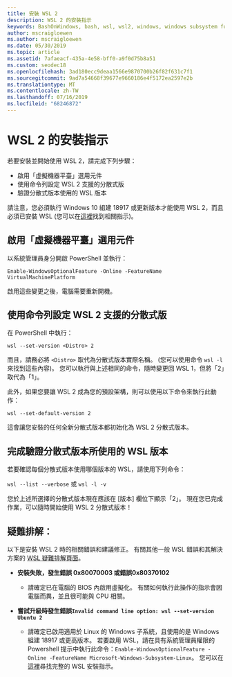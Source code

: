 ```yaml
---
title: 安裝 WSL 2
description: WSL 2 的安裝指示
keywords: BashOnWindows, bash, wsl, wsl2, windows, windows subsystem for linux, windowssubsystem, ubuntu, debian, suse, windows 10, 安裝
author: mscraigloewen
ms.author: mscraigloewen
ms.date: 05/30/2019
ms.topic: article
ms.assetid: 7afaeacf-435a-4e58-bff0-a9f0d75b8a51
ms.custom: seodec18
ms.openlocfilehash: 3ad180ecc9deaa1566e9870700b26f82f631c7f1
ms.sourcegitcommit: 9ad7a54668f39677e9660186e4f5172ea2597e2b
ms.translationtype: MT
ms.contentlocale: zh-TW
ms.lasthandoff: 07/16/2019
ms.locfileid: "68246872"
---
```

# <a name="installation-instructions-for-wsl-2"></a>WSL 2 的安裝指示

若要安裝並開始使用 WSL 2，請完成下列步驟：

- 啟用「虛擬機器平臺」選用元件
- 使用命令列設定 WSL 2 支援的分散式版
- 驗證分散式版本使用的 WSL 版本

請注意，您必須執行 Windows 10 組建 18917 或更新版本才能使用 WSL 2，而且必須已安裝 WSL (您可以在[這裡](./install-win10.md)找到相關指示)。 

## <a name="enable-the-virtual-machine-platform-optional-component"></a>啟用「虛擬機器平臺」選用元件

以系統管理員身分開啟 PowerShell 並執行：

`Enable-WindowsOptionalFeature -Online -FeatureName VirtualMachinePlatform`

啟用這些變更之後，電腦需要重新開機。

## <a name="set-a-distro-to-be-backed-by-wsl-2-using-the-command-line"></a>使用命令列設定 WSL 2 支援的分散式版

在 PowerShell 中執行：

`wsl --set-version <Distro> 2`

而且，請務必將 `<Distro>` 取代為分散式版本實際名稱。 (您可以使用命令 `wsl -l` 來找到這些內容)。 您可以執行與上述相同的命令，隨時變更回 WSL 1，但將「2」取代為「1」。

此外，如果您要讓 WSL 2 成為您的預設架構，則可以使用以下命令來執行此動作：

`wsl --set-default-version 2`

這會讓您安裝的任何全新分散式版本都初始化為 WSL 2 分散式版本。

## <a name="finish-with-verifying-what-versions-of-wsl-your-distro-are-using"></a>完成驗證分散式版本所使用的 WSL 版本

若要確認每個分散式版本使用哪個版本的 WSL，請使用下列命令：

`wsl --list --verbose` 或 `wsl -l -v`

您於上述所選擇的分散式版本現在應該在 [版本] 欄位下顯示「2」。 現在您已完成作業，可以隨時開始使用 WSL 2 分散式版本！ 

## <a name="troubleshooting"></a>疑難排解： 

以下是安裝 WSL 2 時的相關錯誤和建議修正。 有關其他一般 WSL 錯誤和其解決方案的 [WSL 疑難排解頁面](troubleshooting.md)。

* **安裝失敗，發生錯誤 0x80070003 或錯誤0x80370102**
    * 請確定已在電腦的 BIOS 內啟用虛擬化。 有關如何執行此操作的指示會因電腦而異，並且很可能與 CPU 相關。
   
* **嘗試升級時發生錯誤`Invalid command line option: wsl --set-version Ubuntu 2`**
    * 請確定已啟用適用於 Linux 的 Windows 子系統，且使用的是 Windows 組建 18917 或更高版本。 若要啟用 WSL，請在具有系統管理員權限的 Powershell 提示中執行此命令：`Enable-WindowsOptionalFeature -Online -FeatureName Microsoft-Windows-Subsystem-Linux`。 您可以在[這裡](./install-win10.md)尋找完整的 WSL 安裝指示。
